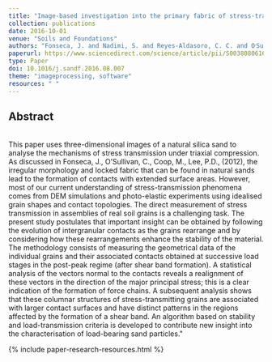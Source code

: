 ```yaml
---
title: "Image-based investigation into the primary fabric of stress-transmitting particles in sand"
collection: publications
date: 2016-10-01
venue: "Soils and Foundations"
authors: "Fonseca, J. and Nadimi, S. and Reyes-Aldasoro, C. C. and O׳Sullivan, C. and Coop, M. R."
paperurl: https://www.sciencedirect.com/science/article/pii/S0038080616300920
type: Paper
doi: 10.1016/j.sandf.2016.08.007
theme: "imageprocessing, software"
resources: " "
---
```

<h2> Abstract </h2>   <br>  This paper uses three-dimensional images of a natural silica sand to analyse the mechanisms of stress transmission under triaxial compression. As discussed in Fonseca, J., O’Sullivan, C., Coop, M., Lee, P.D., (2012), the irregular morphology and locked fabric that can be found in natural sands lead to the formation of contacts with extended surface areas. However, most of our current understanding of stress-transmission phenomena comes from DEM simulations and photo-elastic experiments using idealised grain shapes and contact topologies. The direct measurement of stress transmission in assemblies of real soil grains is a challenging task. The present study postulates that important insight can be obtained by following the evolution of intergranular contacts as the grains rearrange and by considering how these rearrangements enhance the stability of the material. The methodology consists of measuring the geometrical data of the individual grains and their associated contacts obtained at successive load stages in the post-peak regime (after shear band formation). A statistical analysis of the vectors normal to the contacts reveals a realignment of these vectors in the direction of the major principal stress; this is a clear indication of the formation of force chains. A subsequent analysis shows that these columnar structures of stress-transmitting grains are associated with larger contact surfaces and have distinct patterns in the regions affected by the formation of a shear band. An algorithm based on stability and load-transmission criteria is developed to contribute new insight into the characterisation of load-bearing sand particles."

{% include paper-research-resources.html %}

